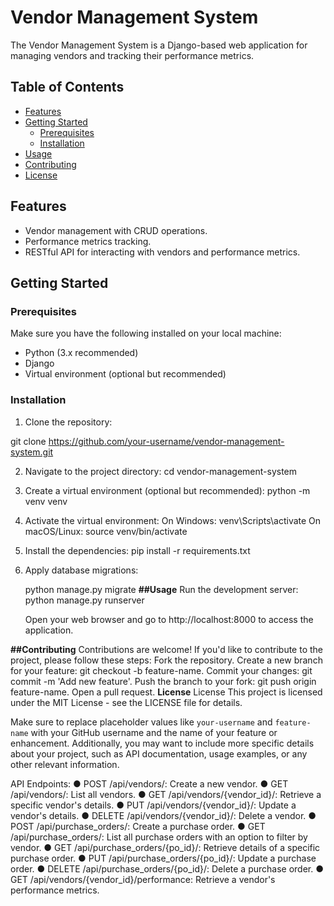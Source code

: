 # Vendor Management System

The Vendor Management System is a Django-based web application for managing vendors and tracking their performance metrics.

## Table of Contents

- [Features](#features)
- [Getting Started](#getting-started)
  - [Prerequisites](#prerequisites)
  - [Installation](#installation)
- [Usage](#usage)
- [Contributing](#contributing)
- [License](#license)


## Features

- Vendor management with CRUD operations.
- Performance metrics tracking.
- RESTful API for interacting with vendors and performance metrics.

## Getting Started

### Prerequisites 

Make sure you have the following installed on your local machine:

- Python (3.x recommended)
- Django
- Virtual environment (optional but recommended)

### Installation

1. Clone the repository:

git clone https://github.com/your-username/vendor-management-system.git

2. Navigate to the project directory:
    cd vendor-management-system
3. Create a virtual environment (optional but recommended):
   python -m venv venv
4. Activate the virtual environment:
  On Windows:
    venv\Scripts\activate
  On macOS/Linux:
    source venv/bin/activate
5. Install the dependencies:
    pip install -r requirements.txt
6. Apply database migrations:

    python manage.py migrate
**##Usage**
  Run the development server:
    python manage.py runserver

   Open your web browser and go to http://localhost:8000 to access the application.

**##Contributing**
Contributions are welcome! If you'd like to contribute to the project, please follow these steps:
    Fork the repository.
    Create a new branch for your feature: git checkout -b feature-name.
    Commit your changes: git commit -m 'Add new feature'.
    Push the branch to your fork: git push origin feature-name.
    Open a pull request.
**License**
License
This project is licensed under the MIT License - see the LICENSE file for details.

Make sure to replace placeholder values like `your-username` and `feature-name` with your GitHub username and the name of your feature or enhancement.
Additionally, you may want to include more specific details about your project, such as API documentation, usage examples, or any other relevant information.



API Endpoints:
● POST /api/vendors/: Create a new vendor.
● GET /api/vendors/: List all vendors.
● GET /api/vendors/{vendor_id}/: Retrieve a specific vendor's details.
● PUT /api/vendors/{vendor_id}/: Update a vendor's details.
● DELETE /api/vendors/{vendor_id}/: Delete a vendor.
● POST /api/purchase_orders/: Create a purchase order.
● GET /api/purchase_orders/: List all purchase orders with an option to filter by vendor.
● GET /api/purchase_orders/{po_id}/: Retrieve details of a specific purchase order.
● PUT /api/purchase_orders/{po_id}/: Update a purchase order.
● DELETE /api/purchase_orders/{po_id}/: Delete a purchase order.
● GET /api/vendors/{vendor_id}/performance: Retrieve a vendor's performance metrics.

